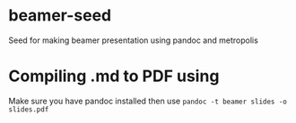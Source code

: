 # beamer-seed
Seed for making beamer presentation using pandoc and metropolis

# Compiling .md to PDF using
Make sure you have pandoc installed then use
```pandoc -t beamer slides -o slides.pdf ```